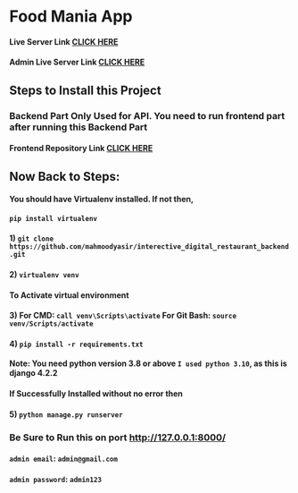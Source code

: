 # Food Mania App

#### Live Server Link  [CLICK HERE](https://food-mania-bd.netlify.app/)
#### Admin Live Server Link  [CLICK HERE](https://food-mania-bd.netlify.app/admin_login)

## Steps to Install this Project

### Backend Part Only Used for API. You need to run frontend part after running this Backend Part

#### Frontend Repository Link  [CLICK HERE](https://github.com/mahmoodyasir/interective_digital_restaurant_frontend.git)

## Now Back to Steps:

#### You should have Virtualenv installed. If not then, 

####  `pip install virtualenv`

#### 1) `git clone https://github.com/mahmoodyasir/interective_digital_restaurant_backend.git`

#### 2) `virtualenv venv`

#### To Activate virtual environment
#### 3) For CMD: `call venv\Scripts\activate` For Git Bash: `source venv/Scripts/activate`        

#### 4) `pip install -r requirements.txt`  

**Note: You need python version 3.8 or above `I used python 3.10`, as this is django 4.2.2**

#### If Successfully Installed without no error then

#### 5) `python manage.py runserver`

### Be Sure to Run this on port http://127.0.0.1:8000/  

#### `admin email`: `admin@gmail.com`
#### `admin password`: `admin123`